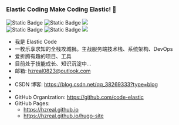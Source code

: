 ### Elastic Coding Make Coding Elastic! 👋

<!--
**HZreal/HZreal** is a ✨ _special_ ✨ repository because its `README.md` (this file) appears on your GitHub profile.

Here are some ideas to get you started:

- 🔭 I’m currently working on ...
- 🌱 I’m currently learning ...
- 👯 I’m looking to collaborate on ...
- 🤔 I’m looking for help with ...
- 💬 Ask me about ...
- 📫 How to reach me: ...
- 😄 Pronouns: ...
- ⚡ Fun fact: ...
-->

<p align='left'>
  <img alt="Static Badge" src="https://img.shields.io/badge/Go-%23D1F2E8FF?logo=go">
  <img alt="Static Badge" src="https://img.shields.io/badge/Python-%23F4DAF4FF?logo=Python">
<!--   <img src="https://img.shields.io/badge/-JavaScript-f6da1c?style=flat-square&logo=javascript&logoColor=white"/> -->
<!--   <img src="https://img.shields.io/badge/-JavaScript-f6da1c?logo=javascript&logoColor=white"/> -->
  <img src="https://img.shields.io/badge/-TypeScript-2b6dbf?logo=typescript&logoColor=white"/>
  <br>
  <img alt="Static Badge" src="https://img.shields.io/badge/Gin-%23F5F4E1FF?logo=gin">
  <img alt="Static Badge" src="https://img.shields.io/badge/Django-%23A0B4EDFF?logo=Django">
  <img src="https://img.shields.io/badge/-Midway.js-3C873A?logo=Node.js&logoColor=white"/>
  
<!--   <img src="https://img.shields.io/badge/-Nginx-408e43?style=flat-square&logo=nginx&logoColor=white"/> -->
</p>


- 我是 Elastic Code
- 一枚乐享求知的全栈攻城狮。主战服务端技术栈、系统架构、DevOps
- 爱折腾有趣的项目、工具
- 目前处于技能成长、知识沉淀中...
- 邮箱: hzreal0823@outlook.com
- 
- CSDN 博客: https://blog.csdn.net/qq_38269333?type=blog
- 
- GitHub Organization: https://github.com/code-elastic
- GitHub Pages:
  - https://hzreal.github.io
  - https://hzreal.github.io/hugo-site
